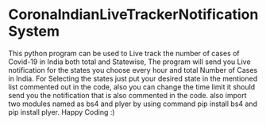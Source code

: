 # CoronaIndianLiveTrackerNotificationSystem
This python program can be used to Live track the number of cases of Covid-19 in India both total and Statewise, The program will send you Live notification for the states you choose every hour and total Number of Cases in India. For Selecting the states just put your desired state in the mentioned list commented out in the code, also you can change the time limit it should send you the notification that is also commented in the code. also import two modules named as bs4 and plyer by using command pip install bs4 and pip install plyer. Happy Coding :)
